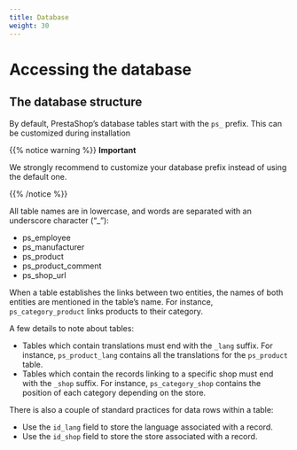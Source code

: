 ```yaml
---
title: Database
weight: 30
---
```


# Accessing the database

## The database structure

By default, PrestaShop’s database tables start with the `ps_` prefix. This can be customized during installation

{{% notice warning %}}
**Important**

We strongly recommend to customize your database prefix instead of using the default one.

{{% /notice %}}

All table names are in lowercase, and words are separated with an underscore character (“_”):

* ps_employee
* ps_manufacturer
* ps_product
* ps_product_comment
* ps_shop_url

When a table establishes the links between two entities, the names of both entities are mentioned in the table’s name. For instance, `ps_category_product` links products to their category.

A few details to note about tables:

* Tables which contain translations must end with the `_lang` suffix. For instance, `ps_product_lang` contains all the translations for the `ps_product` table.
* Tables which contain the records linking to a specific shop must end with the `_shop` suffix. For instance, `ps_category_shop` contains the position of each category depending on the store.

There is also a couple of standard practices for data rows within a table:

* Use the `id_lang` field to store the language associated with a record.
* Use the `id_shop` field to store the store associated with a record.
